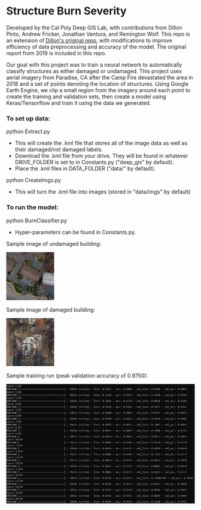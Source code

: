 # Structure Burn Severity

Developed by the Cal Poly Deep GIS Lab, with contributions from Dillon Pinto, Andrew Fricker, Jonathan Ventura, and Remington Wolf. This repo is an extension of [Dillon's original repo](https://github.com/DillonPinto/Structure_Burn_Severity), with modifications to improve efficiency of data preprocessing and accuracy of the model. The original report from 2019 is included in this repo. 

Our goal with this project was to train a neural network to automatically classify structures as either damaged or undamaged. This project uses aerial imagery from Paradise, CA after the Camp Fire devastated the area in 2018 and a set of points denoting the location of structures. Using Google Earth Engine, we clip a small region from the imagery around each point to create the training and validation sets, then create a model using Keras/Tensorflow and train it using the data we generated.

### To set up data:

python Extract.py
* This will create the .kml file that stores all of the image data as well as their damaged/not damaged labels.
* Download the .kml file from your drive. They will be found in whatever DRIVE_FOLDER is set to in Constants.py ("deep_gis" by default).
* Place the .kml files in DATA_FOLDER ("data/" by default).

python CreateImgs.py
* This will turn the .kml file into images (stored in "data/imgs" by default)

### To run the model:
python BurnClassifier.py
* Hyper-parameters can be found in Constants.py.

Sample image of undamaged building:

![Undamaged Building](example_imgs/example_undamaged.jpeg?raw=true "Undamaged")


Sample image of damaged building:

![Damaged Building](example_imgs/example_damaged.jpeg?raw=true "Damaged")


Sample training run (peak validation accuracy of 0.9750):

![Training Run](example_imgs/sample_training_run.PNG?raw=true "Training run")
